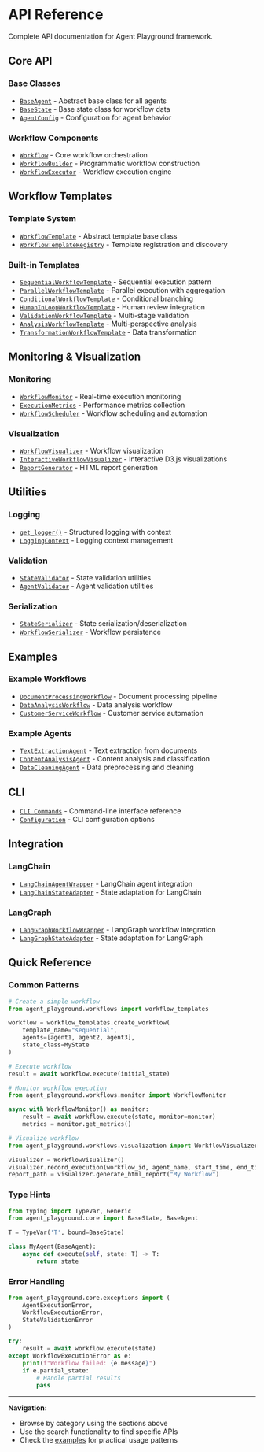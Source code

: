 # API Reference

Complete API documentation for Agent Playground framework.

## Core API

### Base Classes
- [`BaseAgent`](core/base-agent.md) - Abstract base class for all agents
- [`BaseState`](core/base-state.md) - Base state class for workflow data
- [`AgentConfig`](core/agent-config.md) - Configuration for agent behavior

### Workflow Components
- [`Workflow`](workflows/workflow.md) - Core workflow orchestration
- [`WorkflowBuilder`](workflows/builder.md) - Programmatic workflow construction
- [`WorkflowExecutor`](workflows/executor.md) - Workflow execution engine

## Workflow Templates

### Template System
- [`WorkflowTemplate`](templates/workflow-template.md) - Abstract template base class
- [`WorkflowTemplateRegistry`](templates/registry.md) - Template registration and discovery

### Built-in Templates
- [`SequentialWorkflowTemplate`](templates/sequential.md) - Sequential execution pattern
- [`ParallelWorkflowTemplate`](templates/parallel.md) - Parallel execution with aggregation
- [`ConditionalWorkflowTemplate`](templates/conditional.md) - Conditional branching
- [`HumanInLoopWorkflowTemplate`](templates/human-in-loop.md) - Human review integration
- [`ValidationWorkflowTemplate`](templates/validation.md) - Multi-stage validation
- [`AnalysisWorkflowTemplate`](templates/analysis.md) - Multi-perspective analysis
- [`TransformationWorkflowTemplate`](templates/transformation.md) - Data transformation

## Monitoring & Visualization

### Monitoring
- [`WorkflowMonitor`](monitor/workflow-monitor.md) - Real-time execution monitoring
- [`ExecutionMetrics`](monitor/execution-metrics.md) - Performance metrics collection
- [`WorkflowScheduler`](monitor/scheduler.md) - Workflow scheduling and automation

### Visualization
- [`WorkflowVisualizer`](visualization/workflow-visualizer.md) - Workflow visualization
- [`InteractiveWorkflowVisualizer`](visualization/interactive.md) - Interactive D3.js visualizations
- [`ReportGenerator`](visualization/report-generator.md) - HTML report generation

## Utilities

### Logging
- [`get_logger()`](utils/logging.md) - Structured logging with context
- [`LoggingContext`](utils/logging-context.md) - Logging context management

### Validation
- [`StateValidator`](utils/state-validator.md) - State validation utilities
- [`AgentValidator`](utils/agent-validator.md) - Agent validation utilities

### Serialization
- [`StateSerializer`](utils/serializer.md) - State serialization/deserialization
- [`WorkflowSerializer`](utils/workflow-serializer.md) - Workflow persistence

## Examples

### Example Workflows
- [`DocumentProcessingWorkflow`](examples/document-processing.md) - Document processing pipeline
- [`DataAnalysisWorkflow`](examples/data-analysis.md) - Data analysis workflow
- [`CustomerServiceWorkflow`](examples/customer-service.md) - Customer service automation

### Example Agents
- [`TextExtractionAgent`](examples/agents/text-extraction.md) - Text extraction from documents
- [`ContentAnalysisAgent`](examples/agents/content-analysis.md) - Content analysis and classification
- [`DataCleaningAgent`](examples/agents/data-cleaning.md) - Data preprocessing and cleaning

## CLI

- [`CLI Commands`](cli/commands.md) - Command-line interface reference
- [`Configuration`](cli/configuration.md) - CLI configuration options

## Integration

### LangChain
- [`LangChainAgentWrapper`](integrations/langchain-wrapper.md) - LangChain agent integration
- [`LangChainStateAdapter`](integrations/langchain-state.md) - State adaptation for LangChain

### LangGraph
- [`LangGraphWorkflowWrapper`](integrations/langgraph-wrapper.md) - LangGraph workflow integration
- [`LangGraphStateAdapter`](integrations/langgraph-state.md) - State adaptation for LangGraph

## Quick Reference

### Common Patterns

```python
# Create a simple workflow
from agent_playground.workflows import workflow_templates

workflow = workflow_templates.create_workflow(
    template_name="sequential",
    agents=[agent1, agent2, agent3],
    state_class=MyState
)

# Execute workflow
result = await workflow.execute(initial_state)
```

```python
# Monitor workflow execution
from agent_playground.workflows.monitor import WorkflowMonitor

async with WorkflowMonitor() as monitor:
    result = await workflow.execute(state, monitor=monitor)
    metrics = monitor.get_metrics()
```

```python
# Visualize workflow
from agent_playground.workflows.visualization import WorkflowVisualizer

visualizer = WorkflowVisualizer()
visualizer.record_execution(workflow_id, agent_name, start_time, end_time, status)
report_path = visualizer.generate_html_report("My Workflow")
```

### Type Hints

```python
from typing import TypeVar, Generic
from agent_playground.core import BaseState, BaseAgent

T = TypeVar('T', bound=BaseState)

class MyAgent(BaseAgent):
    async def execute(self, state: T) -> T:
        return state
```

### Error Handling

```python
from agent_playground.core.exceptions import (
    AgentExecutionError,
    WorkflowExecutionError,
    StateValidationError
)

try:
    result = await workflow.execute(state)
except WorkflowExecutionError as e:
    print(f"Workflow failed: {e.message}")
    if e.partial_state:
        # Handle partial results
        pass
```

---

**Navigation:**
- Browse by category using the sections above
- Use the search functionality to find specific APIs
- Check the [examples](../examples/) for practical usage patterns
